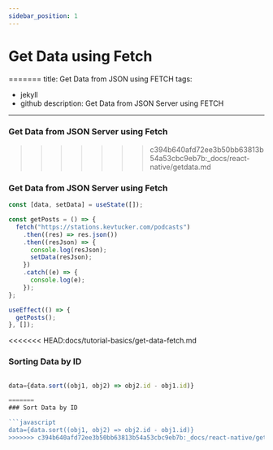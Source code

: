 ```yaml
---
sidebar_position: 1
---
```


# Get Data using Fetch

=======
title: Get Data from JSON using FETCH
tags:

- jekyll
- github
  description: Get Data from JSON Server using FETCH

---

### Get Data from JSON Server using Fetch

> > > > > > > c394b640afd72ee3b50bb63813b54a53cbc9eb7b:\_docs/react-native/getdata.md

### Get Data from JSON Server using Fetch

```jsx
const [data, setData] = useState([]);

const getPosts = () => {
  fetch("https://stations.kevtucker.com/podcasts")
    .then((res) => res.json())
    .then((resJson) => {
      console.log(resJson);
      setData(resJson);
    })
    .catch((e) => {
      console.log(e);
    });
};

useEffect(() => {
  getPosts();
}, []);
```

<<<<<<< HEAD:docs/tutorial-basics/get-data-fetch.md

### Sorting Data by ID

````jsx

data={data.sort((obj1, obj2) => obj2.id - obj1.id)}

=======
### Sort Data by ID

```javascript
data={data.sort((obj1, obj2) => obj2.id - obj1.id)}
>>>>>>> c394b640afd72ee3b50bb63813b54a53cbc9eb7b:_docs/react-native/getdata.md
````
